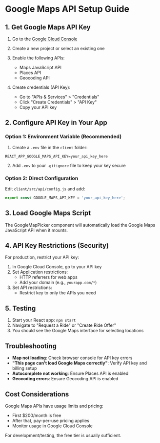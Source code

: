 # Google Maps API Setup Guide

## 1. Get Google Maps API Key

1. Go to the [Google Cloud Console](https://console.cloud.google.com/)
2. Create a new project or select an existing one
3. Enable the following APIs:
   - Maps JavaScript API
   - Places API
   - Geocoding API

4. Create credentials (API Key):
   - Go to "APIs & Services" > "Credentials"
   - Click "Create Credentials" > "API Key"
   - Copy your API key

## 2. Configure API Key in Your App

### Option 1: Environment Variable (Recommended)
1. Create a `.env` file in the `client` folder:
```
REACT_APP_GOOGLE_MAPS_API_KEY=your_api_key_here
```

2. Add `.env` to your `.gitignore` file to keep your key secure

### Option 2: Direct Configuration
Edit `client/src/api/config.js` and add:
```javascript
export const GOOGLE_MAPS_API_KEY = 'your_api_key_here';
```

## 3. Load Google Maps Script

The GoogleMapPicker component will automatically load the Google Maps JavaScript API when it mounts.

## 4. API Key Restrictions (Security)

For production, restrict your API key:
1. In Google Cloud Console, go to your API key
2. Set Application restrictions:
   - HTTP referrers for web apps
   - Add your domain (e.g., `yourapp.com/*`)
3. Set API restrictions:
   - Restrict key to only the APIs you need

## 5. Testing

1. Start your React app: `npm start`
2. Navigate to "Request a Ride" or "Create Ride Offer"
3. You should see the Google Maps interface for selecting locations

## Troubleshooting

- **Map not loading**: Check browser console for API key errors
- **"This page can't load Google Maps correctly"**: Verify API key and billing setup
- **Autocomplete not working**: Ensure Places API is enabled
- **Geocoding errors**: Ensure Geocoding API is enabled

## Cost Considerations

Google Maps APIs have usage limits and pricing:
- First $200/month is free
- After that, pay-per-use pricing applies
- Monitor usage in Google Cloud Console

For development/testing, the free tier is usually sufficient.
